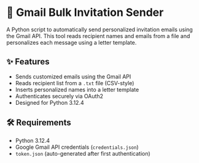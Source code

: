# 📧 Gmail Bulk Invitation Sender

A Python script to automatically send personalized invitation emails using the Gmail API. This tool reads recipient names and emails from a file and personalizes each message using a letter template.

## ✨ Features

- Sends customized emails using the Gmail API
- Reads recipient list from a `.txt` file (CSV-style)
- Inserts personalized names into a letter template
- Authenticates securely via OAuth2
- Designed for Python 3.12.4

## 🛠 Requirements

- Python 3.12.4
- Google Gmail API credentials (`credentials.json`)
- `token.json` (auto-generated after first authentication)
